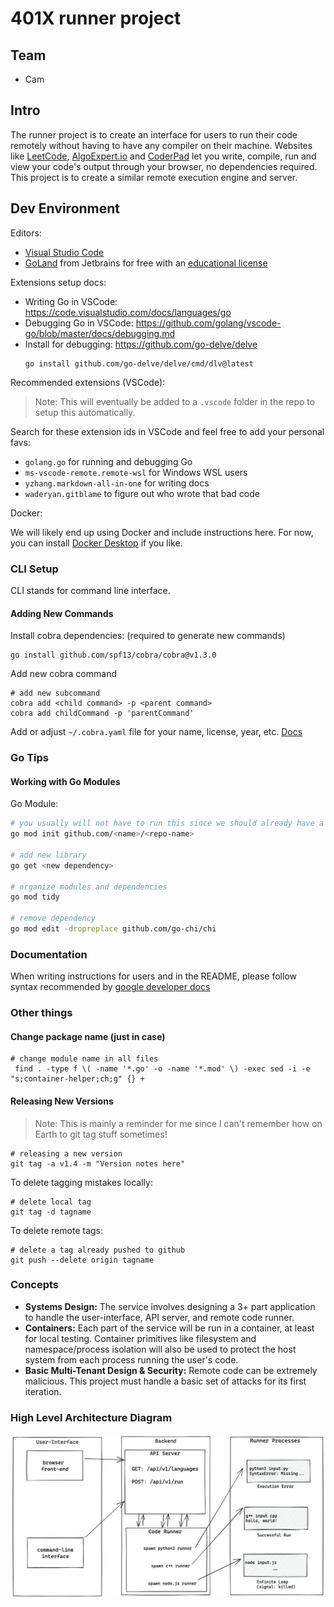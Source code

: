 # 401X runner project

## Team

- Cam

## Intro

The runner project is to create an interface for users to run their code remotely without having
to have any compiler on their machine. Websites like [LeetCode](https://leetcode.com/),
[AlgoExpert.io](https://www.algoexpert.io) and [CoderPad](https://app.coderpad.io/sandbox) let you write,
compile, run and view your code's output through your browser, no dependencies required. This project is to create a similar remote execution engine and server.


## Dev Environment

Editors:
- [Visual Studio Code](https://code.visualstudio.com/Download)
- [GoLand](https://www.jetbrains.com/go/) from Jetbrains for free with an [educational license](https://www.jetbrains.com/community/education/#students)

Extensions setup docs:

- Writing Go in VSCode: https://code.visualstudio.com/docs/languages/go
- Debugging Go in VSCode: https://github.com/golang/vscode-go/blob/master/docs/debugging.md
- Install for debugging: https://github.com/go-delve/delve
    ```
    go install github.com/go-delve/delve/cmd/dlv@latest
    ```

Recommended extensions (VSCode):

> Note: This will eventually be added to a `.vscode` folder in the repo to setup this automatically.

Search for these extension ids in VSCode and feel free to
add your personal favs:

- `golang.go`
   for running and debugging Go
- `ms-vscode-remote.remote-wsl`
   for Windows WSL users
- `yzhang.markdown-all-in-one`
   for writing docs
- `waderyan.gitblame`
   to figure out who wrote that bad code


Docker:

We will likely end up using Docker and include instructions here. For now, you
can install [Docker Desktop](https://www.docker.com/get-started) if you like.

### CLI Setup

CLI stands for command line interface.

#### Adding New Commands

Install cobra dependencies: (required to generate new commands)

```
go install github.com/spf13/cobra/cobra@v1.3.0
```

Add new cobra command

```shell script
# add new subcommand
cobra add <child command> -p <parent command>
cobra add childCommand -p 'parentCommand'
```

Add or adjust `~/.cobra.yaml` file for your name, license, year, etc. [Docs](https://github.com/spf13/cobra/blob/master/cobra/README.md)


### Go Tips

#### Working with Go Modules

Go Module:

```bash
# you usually will not have to run this since we should already have a go.mod and go.sum file
go mod init github.com/<name>/<repo-name>

# add new library
go get <new dependency>

# organize modules and dependencies
go mod tidy

# remove dependency
go mod edit -dropreplace github.com/go-chi/chi
```

### Documentation

When writing instructions for users and in the README, please follow syntax recommended by [google developer docs](https://developers.google.com/style/code-syntax)


### Other things

#### Change package name (just in case)

```shell script
# change module name in all files
 find . -type f \( -name '*.go' -o -name '*.mod' \) -exec sed -i -e "s;container-helper;ch;g" {} +
```

#### Releasing New Versions

> Note: This is mainly a reminder for me since
> I can't remember how on Earth to git tag stuff sometimes!


```shell
# releasing a new version
git tag -a v1.4 -m "Version notes here"
```

To delete tagging mistakes locally:

```shell
# delete local tag
git tag -d tagname
```

To delete remote tags:

```shell
# delete a tag already pushed to github
git push --delete origin tagname
```


### Concepts

- **Systems Design:** The service involves designing a 3+ part application to handle the user-interface, API server, and remote code runner.
- **Containers:** Each part of the service will be run in a container, at least for local testing. Container primitives like filesystem and namespace/process isolation will also be used to protect the host system from each process running the user's code.
- **Basic Multi-Tenant Design & Security:** Remote code can be extremely malicious. This project must handle a basic set of attacks for its first iteration.

### High Level Architecture Diagram

![](assets/runner-diagram-details-bg.png)

